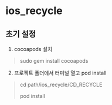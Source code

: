 # ios_recycle

## 초기 설정
1. cocoapods 설치  
>  sudo gem install cocoapods

2. 프로젝트 폴더에서 터미널 열고 pod install
> cd path/ios_recycle/CD_RECYCLE
> 
> pod install
